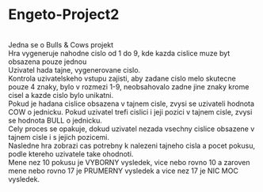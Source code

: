 # Engeto-Project2
\
Jedna se o Bulls &amp; Cows projekt\
Hra vygeneruje nahodne cislo od 1 do 9, kde kazda cislice muze byt obsazena pouze jednou\
Uzivatel hada tajne, vygenerovane cislo.\
Kontrola uzivatelskeho vstupu zajisti, aby zadane cislo melo skutecne pouze 4 znaky, bylo v rozmezi 1-9, neobsahovalo zadne jine znaky krome cisel a kazde cislo bylo unikatni.\
Pokud je hadana cislice obsazena v tajnem cisle, zvysi se uzivateli hodnota COW o jednicku. Pokud uzivatel trefi cislici i jeji pozici v tajnem cisle, zvysi se hodnota BULL o jednicku.\
Cely proces se opakuje, dokud uzivatel nezada vsechny cislice obsazene v tajnem cisle i s jejich pozicemi.\
Nasledne hra zobrazi cas potrebny k nalezeni tajneho cisla a pocet pokusu, podle ktereho uzivatele take ohodnoti.\
Mene nez 10 pokusu je VYBORNY vysledek, vice nebo rovno 10 a zaroven mene nebo rovno 17 je PRUMERNY vysledek a vice nez 17 je NIC MOC vysledek.
